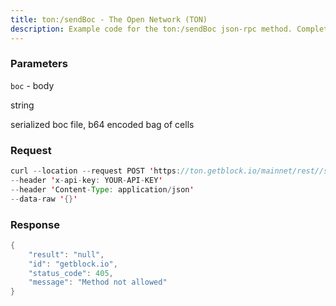 ```yaml
---
title: ton:/sendBoc - The Open Network (TON)
description: Example code for the ton:/sendBoc json-rpc method. Сomplete guide on how to use ton:/sendBoc json-rpc in GetBlock.io Web3 documentation.
---
```


### Parameters


`boc` - body

string

serialized boc file, b64 encoded bag of cells

### Request

``` java
curl --location --request POST 'https://ton.getblock.io/mainnet/rest//sendBoc?' 
--header 'x-api-key: YOUR-API-KEY' 
--header 'Content-Type: application/json' 
--data-raw '{}'
```

###  Response

``` java
{
    "result": "null",
    "id": "getblock.io",
    "status_code": 405,
    "message": "Method not allowed"
}
```

